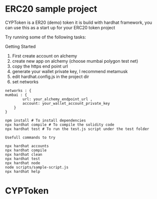 # ERC20 sample project

CYPToken is a ER20 (demo) token it is build with hardhat framework, you can use this as a start up for your ERC20 token project


Try running some of the following tasks:

Getting Started

1. First create account on alchemy
2. create new app on alchemy (choose mumbai polygon test net)
3. copy the https end point url
4. generate your wallet private key, I recommend metamusk
5. edit hardhat.config.js in the project dir
6. set networks 


```shell
networks : { 
mumbai : { 
		url: your_alchemy_endpoint_url ,
		account: your_wallet_account_private_key
	}
}
```


```shell
npm install # To install dependencies
npx hardhat compile # To compile the solidity code
npx hardhat test # To run the test.js script under the test folder

Usefull commands to try

npx hardhat accounts
npx hardhat compile
npx hardhat clean
npx hardhat test
npx hardhat node
node scripts/sample-script.js
npx hardhat help
```

# CYPToken
